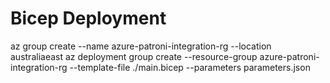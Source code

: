 # Bicep Deployment
az group create --name azure-patroni-integration-rg --location australiaeast
az deployment group create --resource-group azure-patroni-integration-rg --template-file ./main.bicep --parameters parameters.json